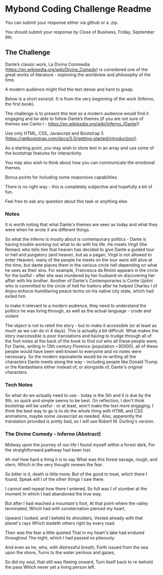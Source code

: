 # Mybond Coding Challenge Readme

You can submit your response either via github or a .zip.

You should submit your response by Close of Business, Friday, September 9th.

## The Challenge

Dante’s classic work, La Divina Commedia (<https://en.wikipedia.org/wiki/Divine_Comedy>) is considered one of the great works of literature - exploring the worldview and philosophy of the time.

A modern audience might find the text dense and hard to grasp.

Below is a short excerpt. It is from the very beginning of the work (Inferno, the first book).

The challenge is to present this text so a modern audience would find it engaging and be able to follow Dante’s themes (if you are not sure of themes see Canto I - <https://en.wikipedia.org/wiki/Inferno_(Dante>))

Use only HTML, CSS, Javascript and Bootstrap 5 (<https://getbootstrap.com/docs/5.0/getting-started/introduction/>).

As a starting point, you may wish to store text in an array and use some of the bootstrap features for interactivity.

You may also wish to think about how you can communicate the emotional themes.

Bonus points for including some responsive capabilities.

There is no right way - this is completely subjective and hopefully a bit of fun.

Feel free to ask any question about this task or anything else.

### Notes

It is worth noting that what Dante's themes are seen as today and what they were when he wrote it are different things.

So what the inferno is mostly about is contemporary politics - Dante is having trouble working out what to do with his life. He meets Virgil (the Roman) who tells him that heaven has decided to give Dante a guided tour or hell and purgatory (and heaven, but as a pagan, Virgil is not allowed to enter Heaven). many of the people he meets on the tour were still alive at the time, but dante places them in the various circle hell depending on what he sees as their sins. For example, Francesca da Rimini appears in the circle for the lustful - after she was murdered by her husband on discovering her affair with his brother. Another of Dante's Contemporaries is Conte Ujolini who is committed to the circle of hell for traitors after he helped Charles I of Anjou enforce humilitaring peace terms on his native city state, which had exiled him.

to make it relevant to a modern audience, they need to understand the politics he was living through, as well as the actual language - crude and violent

The object is not to retell the story - but to make it accessible (or at least as much as we can do in 4 days). This is actually a bit difficult. What makes the story inaccessible is poor translations and having to trudge through all of the foot notes at the back of the book to find out who all these people were; For Dante, writing in 13th century Florence (population ~30000), all of these people would have been well known to everyone and no notes were necessary. So the modern equivalente would be re-writing all the characters Dante meets along the way - including people like Donald Trump or the Kardashians either instead of, or alongside of, Dante's original characters.

### Tech Notes

So what do we actually need to use - today is the 5th and it is due by the 9th, so quick and simple seems to be best. On reflection, I don't think bootstrap will be useful - or at least, won't make the text more engaging. I think the best way to go is to do the whole thing with HTML and CSS animations, maybe some Javascript as needed. Also, apparently the translation provided is pretty bad, so I will use Robert M. Durling's version.

### The Divine Comedy - Inferno (Abstract)

Midway upon the journey of our life
I found myself within a forest dark,
For the straightforward pathway had been lost.

Ah me! how hard a thing it is to say
  What was this forest savage, rough, and stern,
Which in the very thought renews the fear.

So bitter is it, death is little more;
  But of the good to treat, which there I found,
  Speak will I of the other things I saw there.

I cannot well repeat how there I entered,
  So full was I of slumber at the moment
  In which I had abandoned the true way.

But after I had reached a mountain's foot,
  At that point where the valley terminated,
 Which had with consternation pierced my heart,

Upward I looked, and I beheld its shoulders,
  Vested already with that planet's rays
 Which leadeth others right by every road.

Then was the fear a little quieted
  That in my heart's lake had endured throughout
 The night, which I had passed so piteously.

And even as he, who, with distressful breath,
  Forth issued from the sea upon the shore,
 Turns to the water perilous and gazes;

So did my soul, that still was fleeing onward,
  Turn itself back to re-behold the pass
 Which never yet a living person left.
